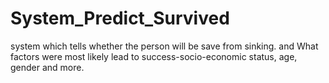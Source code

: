# System_Predict_Survived
system which tells whether the person will be save from sinking. and What factors were most likely lead to success-socio-economic status, age, gender and more.
